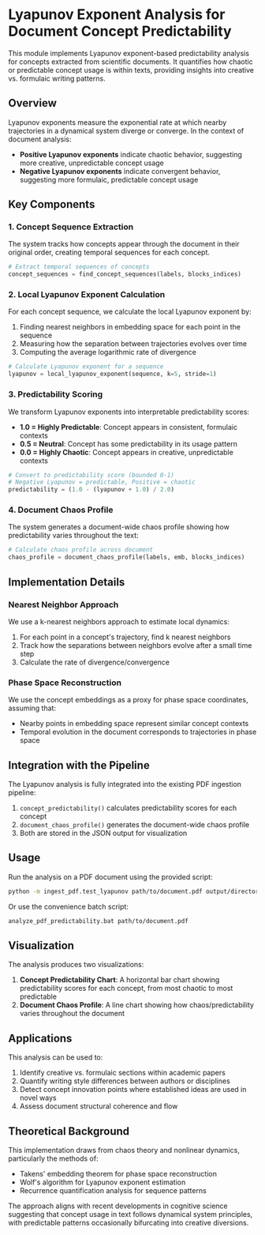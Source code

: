 # Lyapunov Exponent Analysis for Document Concept Predictability

This module implements Lyapunov exponent-based predictability analysis for concepts extracted from scientific documents. It quantifies how chaotic or predictable concept usage is within texts, providing insights into creative vs. formulaic writing patterns.

## Overview

Lyapunov exponents measure the exponential rate at which nearby trajectories in a dynamical system diverge or converge. In the context of document analysis:

- **Positive Lyapunov exponents** indicate chaotic behavior, suggesting more creative, unpredictable concept usage
- **Negative Lyapunov exponents** indicate convergent behavior, suggesting more formulaic, predictable concept usage

## Key Components

### 1. Concept Sequence Extraction

The system tracks how concepts appear through the document in their original order, creating temporal sequences for each concept.

```python
# Extract temporal sequences of concepts
concept_sequences = find_concept_sequences(labels, blocks_indices)
```

### 2. Local Lyapunov Exponent Calculation

For each concept sequence, we calculate the local Lyapunov exponent by:

1. Finding nearest neighbors in embedding space for each point in the sequence
2. Measuring how the separation between trajectories evolves over time
3. Computing the average logarithmic rate of divergence

```python
# Calculate Lyapunov exponent for a sequence
lyapunov = local_lyapunov_exponent(sequence, k=5, stride=1)
```

### 3. Predictability Scoring

We transform Lyapunov exponents into interpretable predictability scores:

- **1.0 = Highly Predictable**: Concept appears in consistent, formulaic contexts
- **0.5 = Neutral**: Concept has some predictability in its usage pattern
- **0.0 = Highly Chaotic**: Concept appears in creative, unpredictable contexts

```python
# Convert to predictability score (bounded 0-1)
# Negative Lyapunov = predictable, Positive = chaotic
predictability = (1.0 - (lyapunov + 1.0) / 2.0)
```

### 4. Document Chaos Profile

The system generates a document-wide chaos profile showing how predictability varies throughout the text:

```python
# Calculate chaos profile across document
chaos_profile = document_chaos_profile(labels, emb, blocks_indices)
```

## Implementation Details

### Nearest Neighbor Approach

We use a k-nearest neighbors approach to estimate local dynamics:

1. For each point in a concept's trajectory, find k nearest neighbors
2. Track how the separations between neighbors evolve after a small time step
3. Calculate the rate of divergence/convergence

### Phase Space Reconstruction

We use the concept embeddings as a proxy for phase space coordinates, assuming that:
- Nearby points in embedding space represent similar concept contexts
- Temporal evolution in the document corresponds to trajectories in phase space

## Integration with the Pipeline

The Lyapunov analysis is fully integrated into the existing PDF ingestion pipeline:

1. `concept_predictability()` calculates predictability scores for each concept
2. `document_chaos_profile()` generates the document-wide chaos profile
3. Both are stored in the JSON output for visualization

## Usage

Run the analysis on a PDF document using the provided script:

```bash
python -m ingest_pdf.test_lyapunov path/to/document.pdf output/directory
```

Or use the convenience batch script:

```bash
analyze_pdf_predictability.bat path/to/document.pdf
```

## Visualization

The analysis produces two visualizations:

1. **Concept Predictability Chart**: A horizontal bar chart showing predictability scores for each concept, from most chaotic to most predictable
2. **Document Chaos Profile**: A line chart showing how chaos/predictability varies throughout the document

## Applications

This analysis can be used to:

1. Identify creative vs. formulaic sections within academic papers
2. Quantify writing style differences between authors or disciplines
3. Detect concept innovation points where established ideas are used in novel ways
4. Assess document structural coherence and flow

## Theoretical Background

This implementation draws from chaos theory and nonlinear dynamics, particularly the methods of:

- Takens' embedding theorem for phase space reconstruction
- Wolf's algorithm for Lyapunov exponent estimation
- Recurrence quantification analysis for sequence patterns

The approach aligns with recent developments in cognitive science suggesting that concept usage in text follows dynamical system principles, with predictable patterns occasionally bifurcating into creative diversions.
